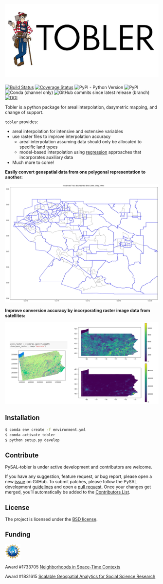 
# <img src="docsrc/figs/tobler_long.png">
[![Build Status](https://travis-ci.com/pysal/tobler.svg?branch=master)](https://travis-ci.org/pysal/tobler)
[![Coverage Status](https://coveralls.io/repos/github/pysal/tobler/badge.svg?branch=master)](https://coveralls.io/github/pysal/tobler?branch=master&service=github&kill_cache=1)
![PyPI - Python Version](https://img.shields.io/pypi/pyversions/tobler)
![PyPI](https://img.shields.io/pypi/v/tobler)
![Conda (channel only)](https://img.shields.io/conda/vn/conda-forge/tobler)
![GitHub commits since latest release (branch)](https://img.shields.io/github/commits-since/pysal/tobler/latest)
[![DOI](https://zenodo.org/badge/202220824.svg)](https://zenodo.org/badge/latestdoi/202220824)

Tobler is a python package for areal interpolation, dasymetric mapping, and change of support.
<p></p>


`tobler` provides:

* areal interpolation for intensive and extensive variables	
* use raster files to improve interpolation accuracy
    + areal interpolation assuming data should only be allocated to specific land types
    + model-based interpolation using [regression](https://github.com/spatialucr/tobler/blob/master/examples/vectorized_raster_example.ipynb) approaches that incorporates auxiliary data
* Much more to come!


**Easily convert geospatial data from one polygonal representation to another:**

![](docs/figs/toy_census_tracts_example.png)

**Improve conversion accuracy by incorporating raster image data from satellites:**

![](docs/figs/raster_lattice_example.png)


## Installation

```bash
$ conda env create -f environment.yml
$ conda activate tobler 
$ python setup.py develop
```

Contribute
----------

PySAL-tobler is under active development and contributors are welcome.

If you have any suggestion, feature request, or bug report, please open a new [issue](https://github.com/pysal/tobler/issues) on GitHub. To submit patches, please follow the PySAL development [guidelines](http://pysal.readthedocs.io/en/latest/developers/index.html) and open a [pull request](https://github.com/pysal/tobler). Once your changes get merged, you’ll automatically be added to the [Contributors List](https://github.com/pysal/tobler/graphs/contributors).


License
-------

The project is licensed under the [BSD license](https://github.com/pysal/tobler/blob/master/LICENSE.txt).


Funding
-------

<img src="docs/figs/nsf_logo.jpg" width="50"> 

Award #1733705 [Neighborhoods in Space-Time Contexts](https://www.nsf.gov/awardsearch/showAward?AWD_ID=1733705&HistoricalAwards=false)

 Award #1831615 [Scalable Geospatial Analytics for Social Science Research](https://www.nsf.gov/awardsearch/showAward?AWD_ID=1831615)
